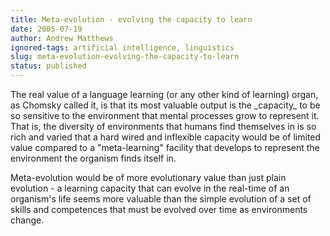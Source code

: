 ```yaml
---
title: Meta-evolution - evolving the capacity to learn
date: 2005-07-19
author: Andrew Matthews
ignored-tags: artificial intelligence, linguistics
slug: meta-evolution-evolving-the-capacity-to-learn
status: published
---
```


The real value of a language learning (or any other kind of learning) organ, as Chomsky called it, is that its most valuable output is the \_capacity\_ to be so sensitive to the environment that mental processes grow to represent it. That is, the diversity of environments that humans find themselves in is so rich and varied that a hard wired and inflexible capacity would be of limited value compared to a "meta-learning" facility that develops to represent the environment the organism finds itself in.

Meta-evolution would be of more evolutionary value than just plain evolution - a learning capacity that can evolve in the real-time of an organism's life seems more valuable than the simple evolution of a set of skills and competences that must be evolved over time as environments change.
